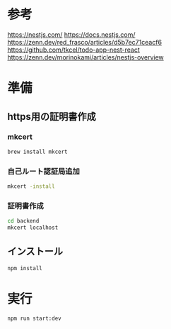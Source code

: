 # 参考

https://nestjs.com/
https://docs.nestjs.com/
https://zenn.dev/red_frasco/articles/d5b7ec71ceacf6
https://github.com/tkcel/todo-app-nest-react
https://zenn.dev/morinokami/articles/nestjs-overview

# 準備

## https用の証明書作成

### mkcert

```bash
brew install mkcert
```

### 自己ルート認証局追加

```bash
mkcert -install
```

### 証明書作成

```bash
cd backend
mkcert localhost
```

## インストール

```bash
npm install
```

# 実行

```bash
npm run start:dev
```